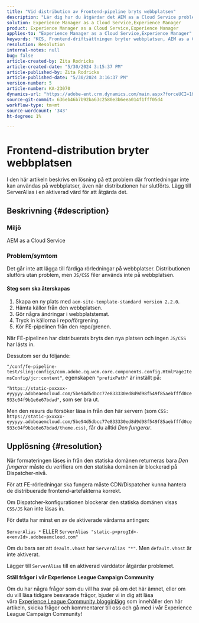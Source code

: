 ```yaml
---
title: "Vid distribution av Frontend-pipeline bryts webbplatsen"
description: "Lär dig hur du åtgärdar det AEM as a Cloud Service problemet där lanseringen av offlineledningar bryter webbplatsen. Lägg till ServerAlias i en aktiverad värd."
solution: Experience Manager as a Cloud Service,Experience Manager
product: Experience Manager as a Cloud Service,Experience Manager
applies-to: "Experience Manager as a Cloud Service,Experience Manager"
keywords: "KCS, Frontend-driftsättningen bryter webbplatsen, AEM as a Cloud Service, js/css-filer tillämpas inte"
resolution: Resolution
internal-notes: null
bug: false
article-created-by: Zita Rodricks
article-created-date: "5/30/2024 3:15:37 PM"
article-published-by: Zita Rodricks
article-published-date: "5/30/2024 3:16:37 PM"
version-number: 5
article-number: KA-23070
dynamics-url: "https://adobe-ent.crm.dynamics.com/main.aspx?forceUCI=1&pagetype=entityrecord&etn=knowledgearticle&id=4a765876-971e-ef11-840a-000d3a372703"
source-git-commit: 636eb46b7b92ba63c2580e3b6eea014f1fff05d4
workflow-type: tm+mt
source-wordcount: '343'
ht-degree: 1%

---
```


# Frontend-distribution bryter webbplatsen


I den här artikeln beskrivs en lösning på ett problem där frontledningar inte kan användas på webbplatser, även när distributionen har slutförts. Lägg till ServerAlias i en aktiverad värd för att åtgärda det.



## Beskrivning {#description}


### Miljö

AEM as a Cloud Service

### Problem/symtom

Det går inte att lägga till färdiga rörledningar på webbplatser. Distributionen slutförs utan problem, men `JS/CSS` filer används inte på webbplatsen.

#### Steg som ska återskapas

1. Skapa en ny plats med `aem-site-template-standard version 2.2.0`.
2. Hämta källor från den webbplatsen.
3. Gör några ändringar i webbplatstemat.
4. Tryck in källorna i repo/förgrening.
5. Kör FE-pipelinen från den repo/grenen.


När FE-pipelinen har distribuerats bryts den nya platsen och ingen `JS/CSS` har lästs in.

Dessutom ser du följande:

`"/conf/fe-pipeline-test/sling:configs/com.adobe.cq.wcm.core.components.config.HtmlPageItemsConfig/jcr:content"`, egenskapen `"prefixPath"` är inställt på:

`"https://static-pxxxxx-eyyyyy.adobeaemcloud.com/5be94d5dbcc77e833330ed8d9d98f549f85aebfffd0ce933c04f9b1e6e67bdad"`, som ser bra ut.

Men den resurs du försöker läsa in från den här servern (som `CSS: https://static-pxxxxx-eyyyyy.adobeaemcloud.com/5be94d5dbcc77e833330ed8d9d98f549f85aebfffd0ce933c04f9b1e6e67bdad/theme.css)`, får du alltid *Den fungerar*.


## Upplösning {#resolution}


När formateringen läses in från den statiska domänen returneras bara *Den fungerar* måste du verifiera om den statiska domänen är blockerad på Dispatcher-nivå.

För att FE-rörledningar ska fungera måste CDN/Dispatcher kunna hantera de distribuerade frontend-artefakterna korrekt.

Om Dispatcher-konfigurationen blockerar den statiska domänen visas `CSS/JS` kan inte läsas in.

För detta har minst en av de aktiverade värdarna antingen:

`ServerAlias *`
ELLER
`ServerAlias "static-p<progId>-e<envId>.adobeaemcloud.com"`

Om du bara ser att `deault.vhost` har `ServerAlias "*"`. Men `default.vhost` är inte aktiverat.

Lägger till `ServerAlias` till en aktiverad värddator åtgärdar problemet.



<b>Ställ frågor i vår Experience League Campaign Community</b>

Om du har några frågor som du vill ha svar på om det här ämnet, eller om du vill läsa tidigare besvarade frågor, bjuder vi in dig att läsa våra [Experience League Community blogginlägg](https://experienceleaguecommunities.adobe.com/t5/adobe-experience-manager-blogs/introducing-top-kcs-articles-curated-for-your-aem/ba-p/672734#M1180) som innehåller den här artikeln, skicka frågor och kommentarer till oss och gå med i vår Experience League Campaign Community!
